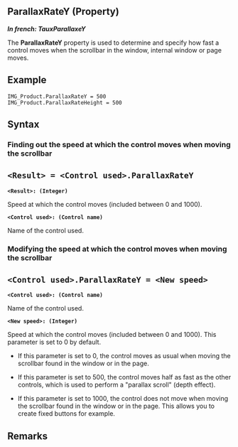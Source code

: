


## ParallaxRateY (Property)

***In french: TauxParallaxeY***
	



<a name="XUse"></a>
<a name="Use"></a>
<a name="description"></a>
The **ParallaxRateY** property is used to determine and specify how fast a control moves when the scrollbar in the window, internal window or page moves. 


<a name="Example1"></a>
<a name="sample_code"></a>

## Example


```wl
IMG_Product.ParallaxRateY = 500
IMG_Product.ParallaxRateHeight = 500
```

<a name="XSYNTAX"></a>

## Syntax
<a name="SYNTAX1"></a>

### Finding out the speed at which the control moves when moving the scrollbar

`<Result> = <Control used>.ParallaxRateY`
---

**`<Result>: (Integer)`**

Speed at which the control moves (included between 0 and 1000). 

**`<Control used>: (Control name)`**

Name of the control used. 


<a name="SYNTAX2"></a>

### Modifying the speed at which the control moves when moving the scrollbar

`<Control used>.ParallaxRateY = <New speed>`
---

**`<Control used>: (Control name)`**

Name of the control used. 

**`<New speed>: (Integer)`**

Speed at which the control moves (included between 0 and 1000). This parameter is set to 0 by default. 

- If this parameter is set to 0, the control moves as usual when moving the scrollbar found in the window or in the page. 

- If this parameter is set to 500, the control moves half as fast as the other controls, which is used to perform a "parallax scroll" (depth effect). 

- If this parameter is set to 1000, the control does not move when moving the scrollbar found in the window or in the page. This allows you to create fixed buttons for example. 






<a name="NOTE0"></a>
<a name="NOTE0_1"></a>

## Remarks

